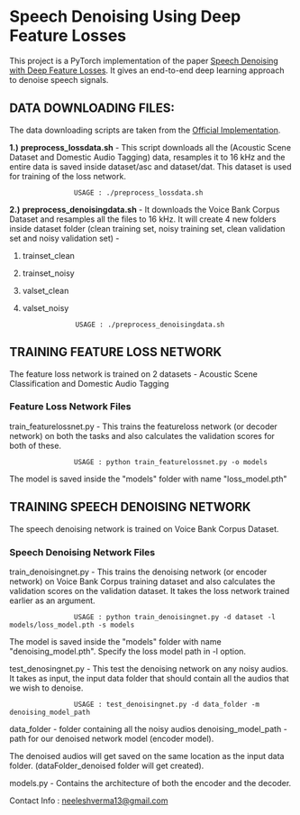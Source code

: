 # Speech Denoising Using Deep Feature Losses

This project is a PyTorch implementation of the paper [Speech Denoising with Deep Feature Losses](https://arxiv.org/pdf/1806.10522.pdf). It gives an end-to-end deep learning approach to denoise speech signals.

## DATA DOWNLOADING FILES: ##

The data downloading scripts are taken from the [Official Implementation](https://github.com/francoisgermain/SpeechDenoisingWithDeepFeatureLosses). 

**1.)** **preprocess_lossdata.sh** - This script downloads all the (Acoustic Scene Dataset and Domestic Audio Tagging) data, resamples it to 16 kHz and the entire data is saved inside dataset/asc and dataset/dat. This dataset is used for training of the loss network.

					USAGE : ./preprocess_lossdata.sh

**2.)** **preprocess_denoisingdata.sh** - It downloads the Voice Bank Corpus Dataset and resamples all the files to 16 kHz. It will create 4 new folders inside dataset folder (clean training set, noisy training set, clean validation set and noisy validation set) - 
1) trainset_clean
2) trainset_noisy
3) valset_clean
4) valset_noisy

					USAGE : ./preprocess_denoisingdata.sh

## TRAINING FEATURE LOSS NETWORK ##

The feature loss network is trained on 2 datasets - Acoustic Scene Classification and Domestic Audio Tagging
### Feature Loss Network Files ###

train_featurelossnet.py - This trains the featureloss network (or decoder network) on both the tasks and also calculates the validation scores for both of these.

					USAGE : python train_featurelossnet.py -o models

The model is saved inside the "models" folder with name "loss_model.pth"



## TRAINING SPEECH DENOISING NETWORK ## 

The speech denoising network is trained on Voice Bank Corpus Dataset.

### Speech Denoising Network Files ###

train_denoisingnet.py - This trains the denoising network (or encoder network) on Voice Bank Corpus training dataset and also calculates the validation scores on the validation dataset. It takes the loss network trained earlier as an argument.
						
					USAGE : python train_denoisingnet.py -d dataset -l models/loss_model.pth -s models

The model is saved inside the "models" folder with name "denoising_model.pth". Specify the loss model path in -l option.


test_denosingnet.py - This test the denoising network on any noisy audios. It takes as input, the input data folder that should contain all the audios that we wish to denoise.

					USAGE : test_denoisingnet.py -d data_folder -m denoising_model_path

data_folder - folder containing all the noisy audios
denoising_model_path - path for our denoised network model (encoder model).

The denoised audios will get saved on the same location as the input data folder. (dataFolder_denoised folder will get created).


models.py - Contains the architecture of both the encoder and the decoder.

Contact Info : neeleshverma13@gmail.com
